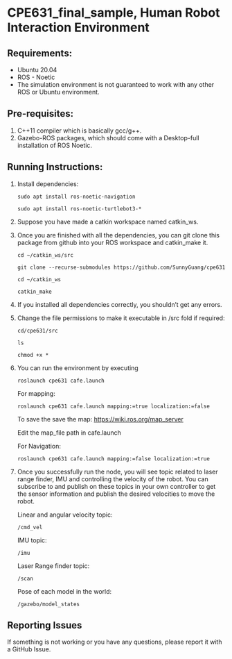 # CPE631_final_sample, Human Robot Interaction Environment

## Requirements:
- Ubuntu 20.04
- ROS - Noetic
- The simulation environment is not guaranteed to work with any other ROS or Ubuntu environment.

## Pre-requisites:
1. C++11 compiler which is basically gcc/g++.
2. Gazebo-ROS packages, which should come with a Desktop-full installation of ROS Noetic.

## Running Instructions:
1. Install dependencies:

    `sudo apt install ros-noetic-navigation`

    `sudo apt install ros-noetic-turtlebot3-*`

2. Suppose you have made a catkin workspace named catkin_ws.
3. Once you are finished with all the dependencies, you can git clone this package from github into your ROS workspace and catkin_make it.

    `cd ~/catkin_ws/src`

    `git clone --recurse-submodules https://github.com/SunnyGuang/cpe631`

    `cd ~/catkin_ws`

    `catkin_make`
4. If you installed all dependencies correctly, you shouldn’t get any errors.
5. Change the file permissions to make it executable in /src fold if required:

    `cd/cpe631/src`

    `ls`

    `chmod +x *`
6. You can run the environment by executing

    `roslaunch cpe631 cafe.launch`

   For mapping:
   
   `roslaunch cpe631 cafe.launch mapping:=true localization:=false`

   To save the save the map: https://wiki.ros.org/map_server
   
   Edit the map_file path in cafe.launch

   For Navigation:
   
   `roslaunch cpe631 cafe.launch mapping:=false localization:=true`
   
   
8. Once you successfully run the node, you will see topic related to laser range finder, IMU and controlling the velocity of the robot. You can subscribe to and publish on these topics in your own controller to get the sensor information and publish the desired velocities to move the robot.

    Linear and angular velocity topic: 

    `/cmd_vel`
    
    IMU topic:

    `/imu`

    Laser Range finder topic:

    `/scan`

    Pose of each model in the world:

    `/gazebo/model_states`

## Reporting Issues
If something is not working or you have any questions, please report it with a GitHub Issue.
